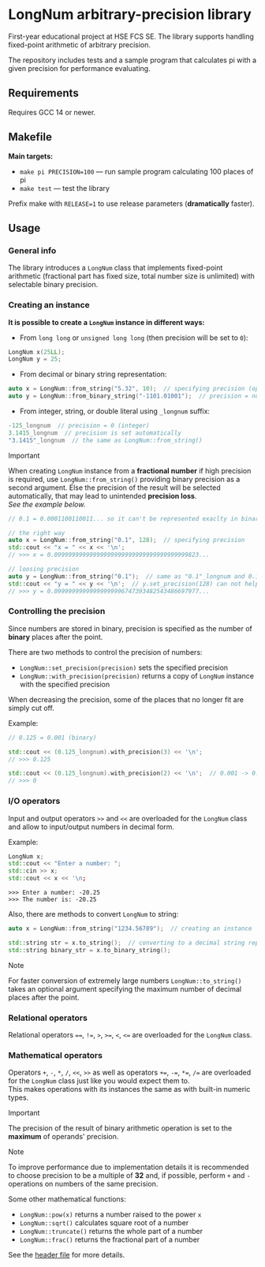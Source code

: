 # LongNum arbitrary-precision library

First-year educational project at HSE FCS SE. The library supports handling fixed-point arithmetic
of arbitrary precision.

The repository includes tests and a sample program that calculates pi with a given precision
for performance evaluating.


## Requirements

Requires GCC 14 or newer.


## Makefile

**Main targets:**
* `make pi PRECISION=100` — run sample program calculating 100 places of pi
* `make test` — test the library

Prefix make with `RELEASE=1` to use release parameters (**dramatically** faster).


## Usage

### General info

The library introduces a `LongNum` class that implements fixed-point arithmetic (fractional part has fixed size,
total number size is unlimited) with selectable binary precision.

### Creating an instance

**It is possible to create a `LongNum` instance in different ways:**

* From `long long` or `unsigned long long` (then precision will be set to `0`):
```c++
LongNum x(25LL);
LongNum y = 25;
```

* From decimal or binary string representation:
```c++
auto x = LongNum::from_string("5.32", 10);  // specifying precision (optional), else it sets automatically
auto y = LongNum::from_binary_string("-1101.01001");  // precision = number of chars after '.'
```

* From integer, string, or double literal using `_longnum` suffix:
```c++
-125_longnum  // precision = 0 (integer)
3.1415_longnum  // precision is set automatically
"3.1415"_longnum  // the same as LongNum::from_string()
```

> [!IMPORTANT]  
> When creating `LongNum` instance from a **fractional number** if high precision is required,
> use `LongNum::from_string()` providing binary precision as a second argument.
> Else the precision of the result will be selected automatically, that may lead to unintended **precision loss**.  
> *See the example below.*

```c++
// 0.1 = 0.0001100110011... so it can't be represented exaclty in binary

// the right way
auto x = LongNum::from_string("0.1", 128);  // specifying precision
std::cout << "x = " << x << '\n';
// >>> x = 0.09999999999999999999999999999999999999823...

// loosing precision
auto y = LongNum::from_string("0.1");  // same as "0.1"_longnum and 0.1_longnum
std::cout << "y = " << y << '\n';  // y.set_precision(128) can not help, because the "data" was lost in the first step
// >>> y = 0.09999999999999999996747393482543486697977...
```

### Controlling the precision
Since numbers are stored in binary, precision is specified as the number of **binary** places after the point.

There are two methods to control the precision of numbers:
* `LongNum::set_precision(precision)` sets the specified precision
* `LongNum::with_precision(precision)` returns a copy of `LongNum` instance with the specified precision

When decreasing the precision, some of the places that no longer fit are simply cut off.

Example:
```c++
// 0.125 = 0.001 (binary)

std::cout << (0.125_longnum).with_precision(3) << '\n';
// >>> 0.125

std::cout << (0.125_longnum).with_precision(2) << '\n';  // 0.001 -> 0.00
// >>> 0
```

### I/O operators
Input and output operators `>>` and `<<` are overloaded for the `LongNum` class and
allow to input/output numbers in decimal form.

Example:
```c++
LongNum x;
std::cout << "Enter a number: ";
std::cin >> x;
std::cout << x << '\n;
```
```
>>> Enter a number: -20.25
>>> The number is: -20.25
```

Also, there are methods to convert `LongNum` to string:
```c++
auto x = LongNum::from_string("1234.56789");  // creating an instance

std::string str = x.to_string();  // converting to a decimal string representation
std::string binary_str = x.to_binary_string();
```

> [!NOTE]  
> For faster conversion of extremely large numbers `LongNum::to_string()` takes an optional argument
> specifying the maximum number of decimal places after the point.

### Relational operators
Relational operators `==`, `!=`, `>`, `>=`, `<`, `<=` are overloaded for the `LongNum` class.

### Mathematical operators
Operators `+`, `-`, `*`, `/`, `<<`, `>>` as well as operators `+=`, `-=`, `*=`, `/=` are overloaded for the `LongNum`
class just like you would expect them to.  
This makes operations with its instances the same as with built-in numeric types.

> [!IMPORTANT]  
> The precision of the result of binary arithmetic operation is set to the **maximum** of operands' precision.

> [!NOTE]  
> To improve performance due to implementation details it is recommended to choose precision to be a multiple of **32**
> and, if possible, perform `+` and `-` operations on numbers of the same precision.

Some other mathematical functions:
* `LongNum::pow(x)` returns a number raised to the power `x`
* `LongNum::sqrt()` calculates square root of a number
* `LongNum::truncate()` returns the whole part of a number
* `LongNum::frac()` returns the fractional part of a number

See the [header file](https://github.com/Ratery/arbitrary-precision-arithmetic/blob/main/src/longnum.hpp)
for more details.
